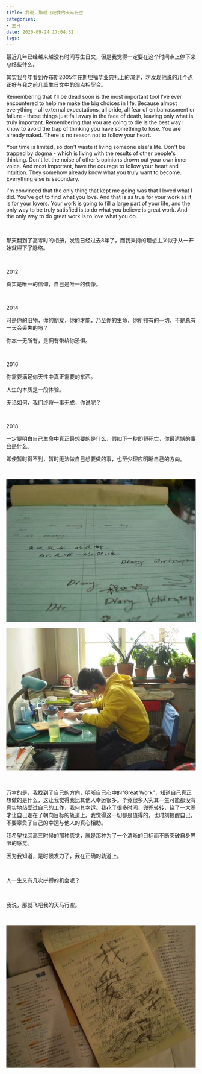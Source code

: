 ```yaml
---
title: 我说，那就飞吧我的天马行空
categories:
- 生日
date: 2020-09-24 17:04:52
tags:
---
```





最近几年已经越来越没有时间写生日文，但是我觉得一定要在这个时间点上停下来总结些什么。

其实我今年看到乔布斯2005年在斯坦福毕业典礼上的演讲，才发现他说的几个点正好与我之前几篇生日文中的观点相契合。

Remembering that I'll be dead soon is the most important tool I've ever encountered to help me make the big choices in life. Because almost everything - all external expectations, all pride, all fear of embarrassment or failure - these things just fall away in the face of death, leaving only what is truly important. Remembering that you are going to die is the best way I know to avoid the trap of thinking you have something to lose. You are already naked. There is no reason not to follow your heart.

Your time is limited, so don't waste it living someone else's life. Don't be trapped by dogma - which is living with the results of other people's thinking. Don't let the noise of other's opinions drown out your own inner voice. And most important, have the courage to follow your heart and intuition. They somehow already know what you truly want to become. Everything else is secondary.

I'm convinced that the only thing that kept me going was that I loved what I did. You've got to find what you love. And that is as true for your work as it is for your lovers. Your work is going to fill a large part of your life, and the only way to be truly satisfied is to do what you believe is great work. And the only way to do great work is to love what you do.

<br>

那天翻到了高考时的相册，发现已经过去8年了，而我秉持的理想主义似乎从一开始就埋下了脉络。

<br>

2012

真实是唯一的信仰，自己是唯一的偶像。

<br>

2014

可是你的旧物，你的朋友，你的才能，乃至你的生命，你所拥有的一切，不是总有一天会丢失的吗？

你本一无所有，是拥有带给你恐惧。

<br>

2016

你需要满足你天性中真正需要的东西。

人生的本质是一段体验。

无论如何，我们终将一事无成，你说呢？

<br>

2018

一定要明白自己生命中真正最想要的是什么，假如下一秒即将死亡，你最遗憾的事会是什么。

即使暂时得不到，暂时无法做自己想要做的事，也至少理应明晰自己的方向。

<br>

![IMG_5607](https://raw.githubusercontent.com/DiaryChris/typora-image/master/typora202009/24/170214-369672.jpeg)

![2012](https://raw.githubusercontent.com/DiaryChris/typora-image/master/typora202009/24/170132-325834.jpeg)

<br>

万幸的是，我找到了自己的方向，明晰自己心中的“Great Work”，知道自己真正想做的是什么，这让我觉得我比其他人幸运很多。毕竟很多人究其一生可能都没有真实地热爱过自己的工作，我何其幸运。我花了很多时间，兜兜转转，绕了一大圈才让自己走在了朝向目标的轨道上。我觉得这一切都是值得的，也时刻提醒自己，不要辜负了自己的幸运与他人的真心相助。

我希望找回高三时候的那种感觉，就是那种为了一个清晰的目标而不断突破自身界限的感觉。

因为我知道，是时候发力了，我在正确的轨道上。

<br>

人一生又有几次拼搏的机会呢？

<br>

我说，那就飞吧我的天马行空。

<br>

![image-20200924234201686](https://raw.githubusercontent.com/DiaryChris/typora-image/master/typora202009/24/234203-62197.png)


